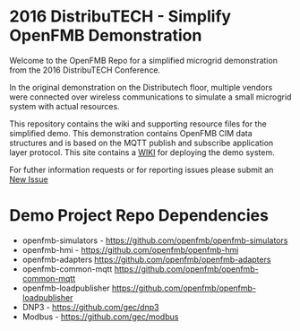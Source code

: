 # 2016 DistribuTECH - Simplify OpenFMB Demonstration 
Welcome to the OpenFMB Repo for a simplified microgrid demonstration from the 2016 DistribuTECH Conference.

In the original demonstration on the Distributech floor, multiple vendors were connected over wireless communications to simulate a small microgrid system with actual resources.  

This repository contains the wiki and supporting resource files for the simplified demo. This demonstration contains OpenFMB CIM data structures and is based on the MQTT publish and subscribe application layer protocol.  This site contains a [WIKI](https://github.com/openfmb/dtech-demo-2016/wiki) for deploying the demo system. 

For futher information requests or for reporting issues please submit an [New Issue](https://github.com/openfmb/dtech-demo-2016/issues/new)


# Demo Project Repo Dependencies

 + openfmb-simulators - https://github.com/openfmb/openfmb-simulators
 + openfmb-hmi - https://github.com/openfmb/openfmb-hmi
 + openfmb-adapters https://github.com/openfmb/openfmb-adapters
 + openfmb-common-mqtt https://github.com/openfmb/openfmb-common-mqtt
 + openfmb-loadpublisher https://github.com/openfmb/openfmb-loadpublisher
 + DNP3 - https://github.com/gec/dnp3
 + Modbus - https://github.com/gec/modbus
  





